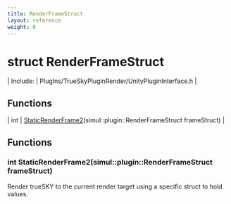 ```yaml
---
title: RenderFrameStruct
layout: reference
weight: 0
---
```

struct RenderFrameStruct
===

| Include: | PlugIns/TrueSkyPluginRender/UnityPluginInterface.h |



Functions
---

| int | [StaticRenderFrame2](#StaticRenderFrame2)(simul::plugin::RenderFrameStruct frameStruct) |


Functions
---
<a name="StaticRenderFrame2"></a>
### int StaticRenderFrame2(simul::plugin::RenderFrameStruct frameStruct)
Render trueSKY to the current render target using a specific struct to hold values.
